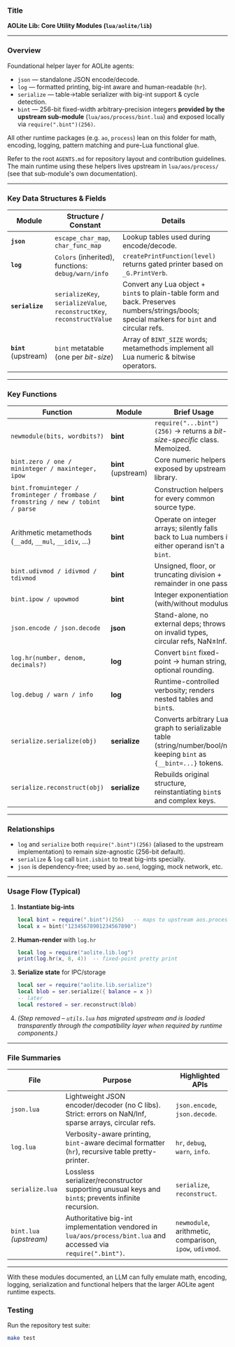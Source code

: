 ### Title

**AOLite Lib: Core Utility Modules (`lua/aolite/lib`)**

---

### Overview

Foundational helper layer for AOLite agents:

* `json` — standalone JSON encode/decode.
* `log` — formatted printing, big-int aware and human-readable (`hr`).
* `serialize` — table→table serializer with big-int support & cycle detection.
* `bint` — 256-bit fixed-width arbitrary-precision integers **provided by the upstream sub-module** (`lua/aos/process/bint.lua`) and exposed locally via `require(".bint")(256)`.

All other runtime packages (e.g. `ao`, `process`) lean on this folder for math, encoding, logging, pattern matching and pure-Lua functional glue.

Refer to the root `AGENTS.md` for repository layout and contribution guidelines. The main runtime using these helpers lives upstream in `lua/aos/process/` (see that sub-module's own documentation).

---

### Key Data Structures & Fields

| Module          | Structure / Constant                                                   | Details                                                                                                                                       |
| --------------- | ---------------------------------------------------------------------- | --------------------------------------------------------------------------------------------------------------------------------------------- |
| **`json`**      | `escape_char_map`, `char_func_map`                                     | Lookup tables used during encode/decode.                                                                                                      |
| **`log`**       | `Colors` (inherited), functions: `debug/warn/info`                     | `createPrintFunction(level)` returns gated printer based on `_G.PrintVerb`.                                                                   |
| **`serialize`** | `serializeKey`, `serializeValue`, `reconstructKey`, `reconstructValue` | Convert any Lua object + `bint`s to plain-table form and back. Preserves numbers/strings/bools; special markers for `bint` and circular refs. |
| **`bint`** (upstream)     | `bint` metatable (one per *bit-size*)                                  | Array of `BINT_SIZE` words; metamethods implement all Lua numeric & bitwise operators.                                                        |

---

### Key Functions

| Function                                                                         | Module        | Brief Usage                                                                                                          |
| -------------------------------------------------------------------------------- | ------------- | -------------------------------------------------------------------------------------------------------------------- |
| `newmodule(bits, wordbits?)`                                                     | **bint**      | `require("...bint")(256)` → returns a *bit-size-specific* class. Memoized.                                           |
| `bint.zero / one / mininteger / maxinteger, ipow`                                | **bint** (upstream) | Core numeric helpers exposed by upstream library.                                                                     |
| `bint.fromuinteger / frominteger / frombase / fromstring / new / tobint / parse` | **bint**      | Construction helpers for every common source type.                                                                   |
| Arithmetic metamethods (`__add`, `__mul`, `__idiv`, …)                           | **bint**      | Operate on integer arrays; silently falls back to Lua numbers if either operand isn't a `bint`.                      |
| `bint.udivmod / idivmod / tdivmod`                                               | **bint**      | Unsigned, floor, or truncating division + remainder in one pass.                                                     |
| `bint.ipow / upowmod`                                                            | **bint**      | Integer exponentiation (with/without modulus).                                                                       |
| `json.encode / json.decode`                                                      | **json**      | Stand-alone, no external deps; throws on invalid types, circular refs, NaN±Inf.                                      |
| `log.hr(number, denom, decimals?)`                                               | **log**       | Convert `bint` fixed-point → human string, optional rounding.                                                        |
| `log.debug / warn / info`                                                        | **log**       | Runtime-controlled verbosity; renders nested tables and `bint`s.                                                     |
| `serialize.serialize(obj)`                                                       | **serialize** | Converts arbitrary Lua graph to serializable table (string/number/bool/nil) keeping `bint` as `{__bint=...}` tokens. |
| `serialize.reconstruct(obj)`                                                     | **serialize** | Rebuilds original structure, reinstantiating `bint`s and complex keys.                                               |

---

### Relationships

* `log` and `serialize` both `require(".bint")(256)` (aliased to the upstream implementation) to remain size-agnostic (256-bit default).
* `serialize` & `log` call `bint.isbint` to treat big-ints specially.
* `json` is dependency-free; used by `ao.send`, logging, mock network, etc.

---

### Usage Flow (Typical)

1. **Instantiate big-ints**

   ```lua
   local bint = require(".bint")(256)   -- maps to upstream aos.process.bint
   local x = bint("12345678901234567890")
   ```
2. **Human-render** with `log.hr`

   ```lua
   local log = require("aolite.lib.log")
   print(log.hr(x, 8, 4))  -- fixed-point pretty print
   ```
3. **Serialize state** for IPC/storage

   ```lua
   local ser = require("aolite.lib.serialize")
   local blob = ser.serialize({ balance = x })
   -- later
   local restored = ser.reconstruct(blob)
   ```
4. *(Step removed – `utils.lua` has migrated upstream and is loaded transparently through the compatibility layer when required by runtime components.)*

---

### File Summaries

| File            | Purpose                                                                                                                                     | Highlighted APIs                                                        |
| --------------- | ------------------------------------------------------------------------------------------------------------------------------------------- | ----------------------------------------------------------------------- |
| `json.lua`      | Lightweight JSON encoder/decoder (no C libs). Strict: errors on NaN/Inf, sparse arrays, circular refs.                                      | `json.encode`, `json.decode`.                                           |
| `log.lua`       | Verbosity-aware printing, `bint`-aware decimal formatter (`hr`), recursive table pretty-printer.                                            | `hr`, `debug`, `warn`, `info`.                                          |
| `serialize.lua` | Lossless serializer/reconstructor supporting unusual keys and `bint`s; prevents infinite recursion.                                         | `serialize`, `reconstruct`.                                             |
| `bint.lua` *(upstream)* | Authoritative big-int implementation vendored in `lua/aos/process/bint.lua` and accessed via `require(".bint")`. | `newmodule`, arithmetic, comparison, `ipow`, `udivmod`.                 |

---

With these modules documented, an LLM can fully emulate math, encoding, logging, serialization and functional helpers that the larger AOLite agent runtime expects.

### Testing

Run the repository test suite:

```bash
make test
```
